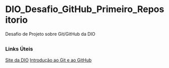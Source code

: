 # <h1>DIO_Desafio_GitHub_Primeiro_Repositorio</h1>
Desafio de Projeto sobre Git/GitHub da DIO

## <h3>Links Úteis</h3>
[Site da DIO](https://web.dio.me/play)
[Introdução ao Git e ao GitHub](https://web.dio.me/course/introducao-ao-git-e-ao-github/learning/75b9fe49-6ed4-4480-83a7-7e37fc356aa9)

